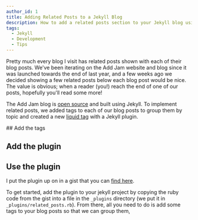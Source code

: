 ```yaml
---
author_id: 1
title: Adding Related Posts to a Jekyll Blog
description: How to add a related posts section to your Jekyll blog using an open source Jekyll tag plugin.
tags:
  - Jekyll
  - Development
  - Tips
---
```


Pretty much every blog I visit has related posts shown with each of their blog
posts. We've been iterating on the Add Jam website and blog since it was launched
towards the end of last year, and a few weeks ago we decided showing a few
related posts below each blog post would be nice. The value is obvious; when a
reader (you!) reach the end of one of our posts, hopefully you'll read some
more!

The Add Jam blog is [open source](https://github.com/AddJam/addjam) and built
using Jekyll. To implement related posts, we added tags to each of our blog
posts to group them by topic and created a new [liquid tag](http://jekyllrb.com/docs/plugins/#tags)
with a Jekyll plugin.

## Add the tags

## Add the plugin

## Use the plugin

I put the plugin up on in a gist that you can [find here](https://gist.github.com/chrissloey/58d9d17a1807745118f5).

To get started, add the plugin to your jekyll project by copying the ruby code
from the gist into a file in the `_plugins` directory (we put it in
`_plugins/related_posts.rb`). From there, all you need to do is add some tags to
your blog posts so that we can group them,
